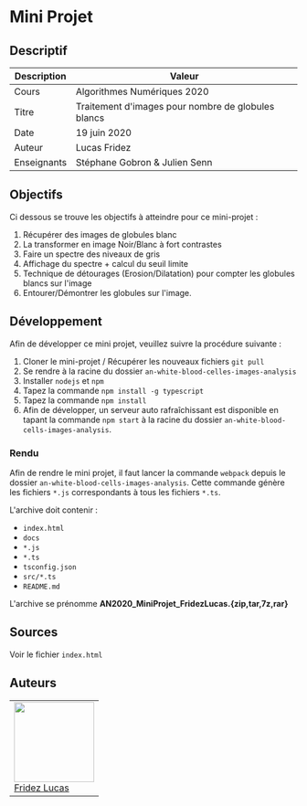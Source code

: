 # Mini Projet

## Descriptif

| Description | Valeur                                             |
|-------------|----------------------------------------------------|
| Cours       | Algorithmes Numériques 2020                        |
| Titre       | Traitement d'images pour nombre de globules blancs |
| Date        | 19 juin 2020                                       |
| Auteur      | Lucas Fridez                                       |
| Enseignants | Stéphane Gobron & Julien Senn                      |

## Objectifs

Ci dessous se trouve les objectifs à atteindre pour ce mini-projet :

1. Récupérer des images de globules blanc
2. La transformer en image Noir/Blanc à fort contrastes
3. Faire un spectre des niveaux de gris
4. Affichage du spectre + calcul du seuil limite
5. Technique de détourages (Erosion/Dilatation) pour compter les globules blancs sur l'image
6. Entourer/Démontrer les globules sur l'image.


## Développement
Afin de développer ce mini projet, veuillez suivre la procédure suivante :

1. Cloner le mini-projet / Récupérer les nouveaux fichiers `git pull`
2. Se rendre à la racine du dossier `an-white-blood-celles-images-analysis`
3. Installer `nodejs` et `npm`
4. Tapez la commande `npm install -g typescript`
5. Tapez la commande `npm install`
6. Afin de développer, un serveur auto rafraîchissant est disponible en tapant la commande `npm start` à la racine du dossier `an-white-blood-cells-images-analysis`.

### Rendu
Afin de rendre le mini projet, il faut lancer la commande `webpack` depuis le dossier `an-white-blood-cells-images-analysis`. Cette commande génère les fichiers `*.js` correspondants à tous les fichiers `*.ts`.

L'archive doit contenir :
- `index.html`
- `docs`
- `*.js`
- `*.ts`
- `tsconfig.json`
- `src/*.ts`
- `README.md`

L'archive se prénomme **AN2020_MiniProjet_FridezLucas.{zip,tar,7z,rar}**

## Sources

Voir le fichier `index.html`

## Auteurs 

<table>
   <tr>
      <td>
         <a href="https://labinfo.ing.he-arc.ch/lucas.fridez"><img width=140px src="https://secure.gravatar.com/avatar/72c1469bf815bd4e0a858341571d5111?s=800&d=identicon"><br>
         Fridez Lucas</a>
      </td>
   </tr>
</table>